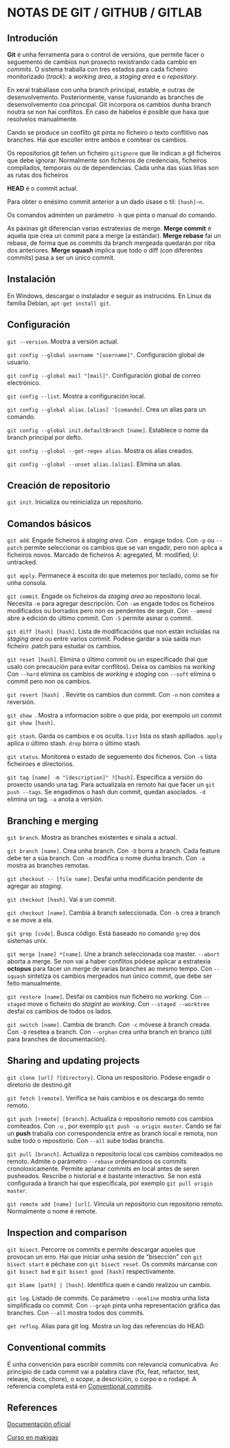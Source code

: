 ﻿# NOTAS DE GIT / GITHUB / GITLAB

## Introdución

**Git** é unha ferramenta para o control de versións, que permite facer o seguemento de cambios nun proxecto rexistrando cada cambio en _commits_. O sistema traballa con tres estados para cada ficheiro monitorizado (_track_): a _working area_, a _staging area_ e o _repository_.

En xeral trabállase con unha branch principal, estable, e outras de desenvolvemento. Posteriormente, vanse fusionando as branches de desenvolvemento coa principal. Git incorpora os cambios dunha branch noutra se non hai conflitos. En caso de habelos é posible que haxa que resolvelos manualmente.

Cando se produce un conflito git pinta no ficheiro o texto conflitivo nas branches. Hai que escoller entre ambos e comitear os cambios.

Os repositorios git teñen un ficheiro `gitignore` que lle indican a git ficheiros que debe ignorar. Normalmente son ficheiros de credenciais, ficheiros compilados, temporais ou de dependencias. Cada unha das súas liñas son as rutas dos ficheiros

**HEAD** é o commit actual.

Para obter o enésimo commit anterior a un dado úsase o til: `[hash]~n`.

Os comandos adminten un parámetro `-h` que pinta o manual do comando.

As páxinas git diferencian varias estratexias de merge. **Merge commit** é aquela que crea un commit para a merge (a estándar). **Merge rebase** fai un rebase, de forma que os commits da branch mergeada quedarán por riba dos anteriores. **Merge squash** implica que todo o diff (con diferentes commits) pasa a ser un único commit.

## Instalación

En Windows, descargar o instalador e seguir as instrucións.
En Linux da familia Debian, `apt-get install git`.

## Configuración

`git --version`. Mostra a versión actual.

`git config --global username "[username]"`. Configuración global de usuario.

`git config --global mail "[mail]"`. Configuración global de correo electrónico.

`git config --list`. Mostra a configuración local.

`git config --global alias.[alias] '[comando]`. Crea un alias para un comando.

`git config --global init.defaultBranch [name]`. Establece o nome da branch principal por defto.

`git config --global --get-regex alias`. Mostra os alias creados.

`git config --global --unset alias.[alias]`. Elimina un alias.

## Creación de repositorio

`git init`. Inicializa ou reinicializa un repositorio.

## Comandos básicos

`git add`. Engade ficheiros á _staging area_. Con `.` engage todos. Con `-p` ou `--patch` permite seleccionar os cambios que se van engadir, pero non aplica a ficheiros novos. Marcado de ficheiros A: agregated, M: modified, U: untracked.

`git apply`. Permanece á escoita do que metemos por teclado, como se for unha consola.

`git commit`. Engade os ficheiros da _staging area_ ao repositorio local. Necesita `-m` para agregar descripción. Con `-am` engade todos os ficheiros modificados ou borrados pero non os pendentes de seguir. Con `--amend` abre a edición do último commit. Con `-S` permite asinar o commit.

`git diff [hash] [hash]`. Lista de modificacións que non están incluídas na _staging area_ ou entre varios commit. Podese gardar  a súa saída nun ficheiro .patch para estudar os cambios.

`git reset [hash]`. Elimina o último commit ou un especificado (hai que usalo con precaución para evitar conflitos). Deixa os cambios na _working_ Con `--hard` elimina os cambios de _working_ e _staging_ con `--soft` elimina o commit pero non os cambios.

`git revert [hash] `. Revirte os cambios dun commit. Con `-n` non comitea a reversión.

`git show `. Mostra a informacion sobre o que pida, por exempolo un commit `git show [hash]`.

`git stash`. Garda os cambios e os oculta. `list` lista os stash apillados. `apply` aplica o último stash. `drop` borra o último stash.

`git status`. Monitorea o estado de seguemento dos ficheiros. Con `-s` lista ficheiroes e directorios.

`git tag [name] -m "[description]" ?[hash]`. Especifica a versión do proxecto usando una tag. Para actualizala en remoto hai que facer un `git push --tags`. Se engadimos o hash dun commit, quedan asociados. `-d` elimina un tag. `-a` anota a versión.

## Branching e merging

`git branch`. Mostra as branches existentes e sinala a actual.

`git branch [name]`. Crea unha branch. Con `-D` borra a branch. Cada feature debe ter a súa branch. Con `-m` modifica o nome dunha branch. Con `-a` mostra as branches remotas.

`git checkout -- [file name]`. Desfai unha modificación pendente de agregar ao _staging_.

`git checkout [hash]`. Vai a un commit.

`git checkout [name]`. Cambia á branch seleccionada. Con `-b` crea a branch e se move a ela.

`git grep [code]`. Busca código. Está baseado no comando `grep` dos sistemas unix. 

`git merge [name] *[name]`. Une a branch seleccionada coa master. `--abort` aborta a merge. Se non vai a haber conflitos pódese aplicar a estratexia **octopus** para facer un merge de varias branches ao mesmo tempo. Con `--squash` sintetiza os cambios mergeados nun único commit, que debe ser feito manualmente.

`git restore [name]`. Desfai os cambios nun ficheiro no _working_. Con `--staged` move o ficheiro do _stagint_ ao _working_. Con `--staged --worktree` desfai os cambios de todos os lados.

`git switch [name]`. Cambia de branch. Con `-c` móvese á branch creada. Con `-D` resetea a branch.  Con `--orphan` crea unha branch en branco (útil para branches de documentación). 

## Sharing and updating projects

`git clone [url] ?[directory]`. Clona un respositorio. Pódese engadir o diretorio de destino.git

`git fetch [remote]`. Verifica se hais cambios e os descarga do remto remoto.

`git push [remote] [branch]`. Actualiza o repositorio remoto cos cambios comiteados. Con `-u` , por exemplo `git push -u origin master`. Cando se fai un **push** traballa con correspondencia entre as branch local e remota, non sube todo o repositorio. Con `--all` sube todas branchs.

`git pull [branch]`. Actualiza o repositorio local cos cambios comiteados no remoto. Admite o parámetro `--rebase` ordenandoos os commits cronoloxicamente. Permite aplanar commits en local antes de seren pusheados. Rescribe o historial e é bastante interactivo. Se non está configurada a branch hai que especificala, por exemplo `git pull origin master`. 

`git remote add [name] [url]`. Vincula un repositorio cun repositorio remoto. Normalmente o nome é remote. 

## Inspection and comparison

`git bisect`. Percorre os commits e permite descargar aqueles que provocan un erro. Hai que iniciar unha sesión de "bisección" con `git bisect start` e péchase con `git bisect reset`.  Os commits márcanse con `git bisect bad` e `git bisect good [hash]` respectivamente. 

`git blame [path] | [hash]`. Identifica quen e cando realizou un cambio. 

`git log`. Listado de commits. Co parámetro `--oneline` mostra unha lista simplificada co commit. Con `--graph` pinta unha representación gráfica das branches. Con `--all` mostra todos dos commits.

`get reflog`. Alias para git log. Mostra un log das referencias do HEAD.

## Conventional commits

É unha convención para escribir commits con relevancia comunicativa. Ao principio de cada commit vai a palabra clave (fix, feat, refactor, test, release, docs, chore), o _scope_, a descrición, o corpo e o rodapé. A referencia completa está en [Conventional commits](https://www.conventionalcommits.org/).

## References

[Documentación oficial](https://git-scm.com/)

[Curso en makigas](https://www.youtube.com/watch?v=jSJ8xhKtfP4&list=PLTd5ehIj0goMCnj6V5NdzSIHBgrIXckGU)